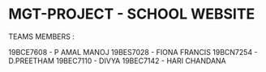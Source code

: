 # MGT-PROJECT - SCHOOL WEBSITE

TEAMS MEMBERS :

19BCE7608 - P AMAL MANOJ
19BES7028 - FIONA FRANCIS 
19BCN7254 - D.PREETHAM
19BEC7110 - DIVYA
19BEC7142 - HARI CHANDANA
